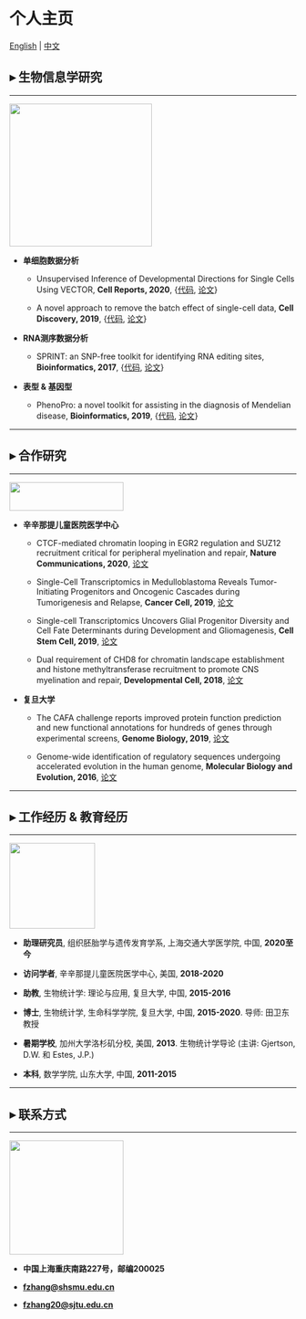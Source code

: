 # 个人主页

[English](https://fzhang.bioinfo-lab.com) | [中文](https://fzhang.bioinfo-lab.com/cn)

## ▸ 生物信息学研究

---------------------------------------

<img src="https://jumphone.github.io/img/bioinfo_logo.png" width="250">

* **单细胞数据分析**

    * Unsupervised Inference of Developmental Directions for Single Cells Using VECTOR, **Cell Reports, 2020**, {[代码](https://github.com/jumphone/Vector), [论文](https://doi.org/10.1016/j.celrep.2020.108069)}

    * A novel approach to remove the batch effect of single-cell data, **Cell Discovery, 2019**, {[代码](https://github.com/jumphone/BEER), [论文](https://doi.org/10.1038/s41421-019-0114-x)}

* **RNA测序数据分析**

    * SPRINT: an SNP-free toolkit for identifying RNA editing sites, **Bioinformatics, 2017**, {[代码](https://github.com/jumphone/SPRINT), [论文](https://doi.org/10.1093/bioinformatics/btx473)} 

* **表型 & 基因型**

    * PhenoPro: a novel toolkit for assisting in the diagnosis of Mendelian disease, **Bioinformatics, 2019**, {[代码](https://github.com/jumphone/PhenoPro), [论文](https://doi.org/10.1093/bioinformatics/btz100)}

---------------------------------------

## ▸ 合作研究

---------------------------------------

<img src="https://jumphone.github.io/img/colla_logo.png" width="200" height="50">

* **辛辛那提儿童医院医学中心**

    * CTCF-mediated chromatin looping in EGR2 regulation and SUZ12 recruitment critical for peripheral myelination and repair, **Nature Communications, 2020**, [论文](https://doi.org/10.1038/s41467-020-17955-2)

    * Single-Cell Transcriptomics in Medulloblastoma Reveals Tumor-Initiating Progenitors and Oncogenic Cascades during Tumorigenesis and Relapse, **Cancer Cell, 2019**, [论文](https://doi.org/10.1016/j.ccell.2019.07.009)

    * Single-cell Transcriptomics Uncovers Glial Progenitor Diversity and Cell Fate Determinants during Development and Gliomagenesis, **Cell Stem Cell, 2019**, [论文](https://doi.org/10.1016/j.stem.2019.03.006)

    * Dual requirement of CHD8 for chromatin landscape establishment and histone methyltransferase recruitment to promote CNS myelination and repair, **Developmental Cell, 2018**, [论文](https://doi.org/10.1016/j.devcel.2018.05.022)

* **复旦大学**

    * The CAFA challenge reports improved protein function prediction and new functional annotations for hundreds of genes through experimental screens, **Genome Biology, 2019**, [论文](https://doi.org/10.1186/s13059-019-1835-8)

    * Genome-wide identification of regulatory sequences undergoing accelerated evolution in the human genome, **Molecular Biology and Evolution, 2016**, [论文](https://doi.org/10.1093/molbev/msw128)

---------------------------------------

## ▸ 工作经历 & 教育经历

---------------------------------------

<img src="https://jumphone.github.io/img/jiaotong_logo.png" width="150">

* **助理研究员**, 组织胚胎学与遗传发育学系, 上海交通大学医学院, 中国, **2020至今**

* **访问学者**, 辛辛那提儿童医院医学中心, 美国, **2018-2020**

* **助教**, 生物统计学: 理论与应用, 复旦大学, 中国, **2015-2016**

* **博士**, 生物统计学, 生命科学学院, 复旦大学, 中国, **2015-2020**. 导师: 田卫东 教授

* **暑期学校**, 加州大学洛杉矶分校, 美国, **2013**. 生物统计学导论 (主讲: Gjertson, D.W. 和 Estes, J.P.)

* **本科**, 数学学院, 山东大学, 中国, **2011-2015** 

---------------------------------------

## ▸ 联系方式

---------------------------------------

<img src="https://jumphone.github.io/img/email_logo.png" width="200">

* **中国上海重庆南路227号，邮编200025**

* **fzhang@shsmu.edu.cn**

* **fzhang20@sjtu.edu.cn**

